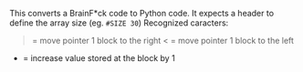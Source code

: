 This converts a BrainF*ck code to Python code.
It expects a header to define the array size (eg. `#SIZE 30`)
Recognized caracters:
> = move pointer 1 block to the right
< = move pointer 1 block to the left
+ = increase value stored at the block by 1